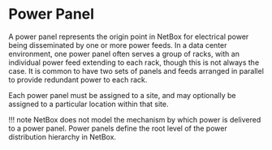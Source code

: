 # Power Panel

A power panel represents the origin point in NetBox for electrical power being disseminated by one or more power feeds. In a data center environment, one power panel often serves a group of racks, with an individual power feed extending to each rack, though this is not always the case. It is common to have two sets of panels and feeds arranged in parallel to provide redundant power to each rack.

Each power panel must be assigned to a site, and may optionally be assigned to a particular location within that site.

!!! note
    NetBox does not model the mechanism by which power is delivered to a power panel. Power panels define the root level of the power distribution hierarchy in NetBox.
